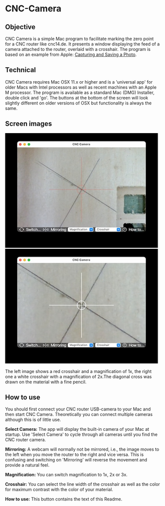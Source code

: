 # CNC-Camera
## Objective
CNC Camera is a simple Mac program to facilitate marking the zero point for a CNC router like cnc14.de. It presents a window displaying the feed of a camera attached to the router, overlaid with a crosshair. The program is based on an example from Apple: [Capturing and Saving a Photo](https://developer.apple.com/tutorials/sample-apps/capturingphotos-captureandsave).
## Technical
CNC Camera requires Mac OSX 11.x or higher and is a 'universal app' for older Macs with Intel processors as well as recent machines with an Apple M processor. The program is available as a standard Mac (DMG) Installer, double click and 'go'. The buttons at the bottom of the screen will look slightly different on older versions of OSX but functionality is always the same.
## Screen images
![Red Crosshair](images/red_crosshair.jpg) ![White Crosshair](images/white_crosshair.jpg)

The left image shows a red crosshair and a magnification of 1x, the right one a white crosshair with a magnification of 2x.The diagonal cross was drawn on the material with a fine pencil.
## How to use
You should first connect your CNC router USB-camera to your Mac and then start CNC Camera. Theoretically you can connect multiple cameras although this is of little use.

**Select Camera:** The app will display the built-in camera of your Mac at startup. Use 'Select Camera' to cycle through all cameras until you find the CNC router camera.

**Mirroring:** A webcam will normally not be mirrored, i.e., the image moves to the left when you move the router to the right and vice versa. This is confusing and switching on 'Mirroring' will reverse the movement and provide a natural feel.

**Magnification:** You can switch magnification to 1x, 2x or 3x.

**Crosshair:** You can select the line width of the crosshair as well as the color for maximum contrast with the color of your material.

**How to use:** This button contains the text of this Readme.
